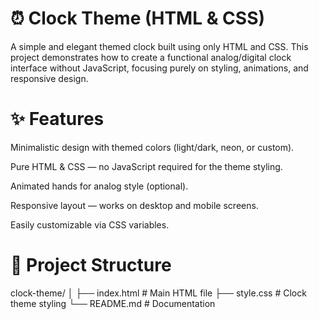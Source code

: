 # ⏰ Clock Theme (HTML & CSS)
A simple and elegant themed clock built using only HTML and CSS.
This project demonstrates how to create a functional analog/digital clock interface without JavaScript, focusing purely on styling, animations, and responsive design.

# ✨ Features
Minimalistic design with themed colors (light/dark, neon, or custom).

Pure HTML & CSS — no JavaScript required for the theme styling.

Animated hands for analog style (optional).

Responsive layout — works on desktop and mobile screens.

Easily customizable via CSS variables.

# 📂 Project Structure
clock-theme/
│
├── index.html     # Main HTML file
├── style.css      # Clock theme styling
└── README.md      # Documentation
